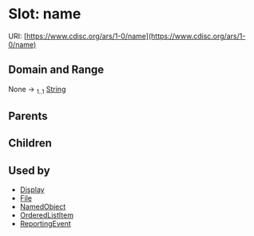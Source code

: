 
# Slot: name




URI: [https://www.cdisc.org/ars/1-0/name](https://www.cdisc.org/ars/1-0/name)


## Domain and Range

None &#8594;  <sub>1..1</sub> [String](types/String.md)

## Parents


## Children


## Used by

 * [Display](Display.md)
 * [File](File.md)
 * [NamedObject](NamedObject.md)
 * [OrderedListItem](OrderedListItem.md)
 * [ReportingEvent](ReportingEvent.md)
